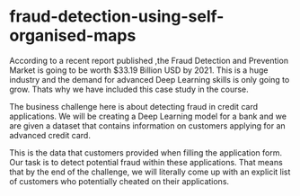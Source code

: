 # fraud-detection-using-self-organised-maps

According to a recent report published ,the Fraud Detection and Prevention Market is going to be worth $33.19 Billion USD by 2021. This is a huge industry and the demand for advanced Deep Learning skills is only going to grow. Thats why we have included this case study in the course.  

The business challenge here is about detecting fraud in credit card applications. We will be creating a Deep Learning model for a bank and we are given a dataset that contains information on customers applying for an advanced credit card. 

This is the data that customers provided when filling the application form. Our task is to detect potential fraud within these applications. That means that by the end of the challenge, we will literally come up with an explicit list of customers who potentially cheated on their applications.
